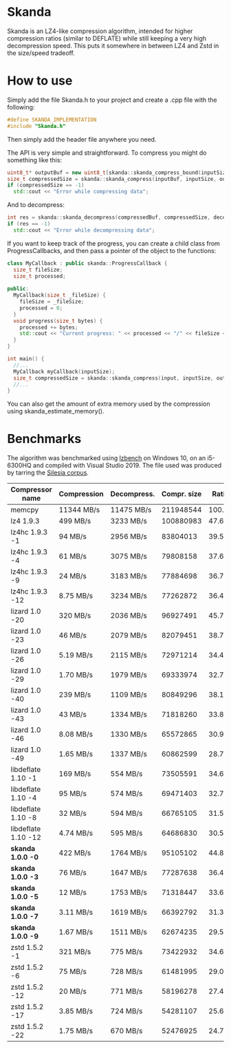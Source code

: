 # Skanda

Skanda is an LZ4-like compression algorithm, intended for higher compression ratios (similar to DEFLATE) while still keeping a very high decompression speed. This puts it somewhere in between LZ4 and Zstd in the size/speed tradeoff.

# How to use

Simply add the file Skanda.h to your project and create a .cpp file with the following:
```cpp
#define SKANDA_IMPLEMENTATION
#include "Skanda.h"
```
Then simply add the header file anywhere you need.

The API is very simple and straightforward. To compress you might do something like this:
```cpp
uint8_t* outputBuf = new uint8_t[skanda::skanda_compress_bound(inputSize)];
size_t compressedSize = skanda::skanda_compress(inputBuf, inputSize, outputBuf, level);
if (compressedSize == -1)
  std::cout << "Error while compressing data";
```
And to decompress:
```cpp
int res = skanda::skanda_decompress(compressedBuf, compressedSize, decompressedBuf, uncompressedSize);
if (res == -1)
  std::cout << "Error while decompressing data";
```

If you want to keep track of the progress, you can create a child class from ProgressCallbacks, and then pass a pointer of the object to the functions:
```cpp
class MyCallback : public skanda::ProgressCallback {
  size_t fileSize;
  size_t processed;
  
public:
  MyCallback(size_t _fileSize) {
    fileSize = _fileSize;
    processed = 0;
  }
  void progress(size_t bytes) {
    processed += bytes;
    std::cout << "Current progress: " << processed << "/" << fileSize << "\n";
  }
}

int main() {
  //...
  MyCallback myCallback(inputSize);
  size_t compressedSize = skanda::skanda_compress(input, inputSize, output, level, &myCallback);
  //...
}
```

You can also get the amount of extra memory used by the compression using skanda_estimate_memory().

# Benchmarks

The algorithm was benchmarked using [lzbench](https://github.com/inikep/lzbench) on Windows 10, on an i5-6300HQ and compiled with Visual Studio 2019. The file used was produced by tarring the [Silesia corpus](http://sun.aei.polsl.pl/~sdeor/index.php?page=silesia).

| Compressor name         | Compression| Decompress.| Compr. size | Ratio |
| ---------------         | -----------| -----------| ----------- | ----- |
| memcpy                  | 11344 MB/s | 11475 MB/s |   211948544 |100.00 |
| lz4 1.9.3               |   499 MB/s |  3233 MB/s |   100880983 | 47.60 |
| lz4hc 1.9.3 -1          |    94 MB/s |  2956 MB/s |    83804013 | 39.54 |
| lz4hc 1.9.3 -4          |    61 MB/s |  3075 MB/s |    79808158 | 37.65 |
| lz4hc 1.9.3 -9          |    24 MB/s |  3183 MB/s |    77884698 | 36.75 |
| lz4hc 1.9.3 -12         |  8.75 MB/s |  3234 MB/s |    77262872 | 36.45 |
| lizard 1.0 -20          |   320 MB/s |  2036 MB/s |    96927491 | 45.73 |
| lizard 1.0 -23          |    46 MB/s |  2079 MB/s |    82079451 | 38.73 |
| lizard 1.0 -26          |  5.19 MB/s |  2115 MB/s |    72971214 | 34.43 |
| lizard 1.0 -29          |  1.70 MB/s |  1979 MB/s |    69333974 | 32.71 |
| lizard 1.0 -40          |   239 MB/s |  1109 MB/s |    80849296 | 38.15 |
| lizard 1.0 -43          |    43 MB/s |  1334 MB/s |    71818260 | 33.88 |
| lizard 1.0 -46          |  8.08 MB/s |  1330 MB/s |    65572865 | 30.94 |
| lizard 1.0 -49          |  1.65 MB/s |  1337 MB/s |    60862599 | 28.72 |
| libdeflate 1.10 -1      |   169 MB/s |   554 MB/s |    73505591 | 34.68 |
| libdeflate 1.10 -4      |    95 MB/s |   574 MB/s |    69471403 | 32.78 |
| libdeflate 1.10 -8      |    32 MB/s |   594 MB/s |    66765105 | 31.50 |
| libdeflate 1.10 -12     |  4.74 MB/s |   595 MB/s |    64686830 | 30.52 |
| **skanda 1.0.0 -0**     |   422 MB/s |  1764 MB/s |    95105102 | 44.87 |
| **skanda 1.0.0 -3**     |    76 MB/s |  1647 MB/s |    77287638 | 36.47 |
| **skanda 1.0.0 -5**     |    12 MB/s |  1753 MB/s |    71318447 | 33.65 |
| **skanda 1.0.0 -7**     |  3.11 MB/s |  1619 MB/s |    66392792 | 31.32 |
| **skanda 1.0.0 -9**     |  1.67 MB/s |  1511 MB/s |    62674235 | 29.57 |
| zstd 1.5.2 -1           |   321 MB/s |   775 MB/s |    73422932 | 34.64 |
| zstd 1.5.2 -6           |    75 MB/s |   728 MB/s |    61481995 | 29.01 |
| zstd 1.5.2 -12          |    20 MB/s |   771 MB/s |    58196278 | 27.46 |
| zstd 1.5.2 -17          |  3.85 MB/s |   724 MB/s |    54281107 | 25.61 |
| zstd 1.5.2 -22          |  1.75 MB/s |   670 MB/s |    52476925 | 24.76 |
